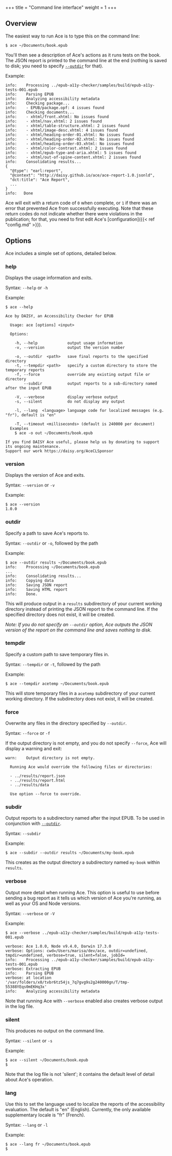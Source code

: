 +++
title = "Command line interface"
weight = 1
+++

## Overview

The easiest way to run Ace is to type this on the command line:

```
$ ace ~/Documents/book.epub
```

You'll then see a description of Ace's actions as it runs tests on the book. The JSON report is printed to the command line at the end (nothing is saved to disk; you need to specify [`--outdir`](#outdir) for that).

Example:
```
info:    Processing ../epub-a11y-checker/samples/build/epub-a11y-tests-001.epub
info:    Parsing EPUB
info:    Analyzing accessibility metadata
info:    Checking package...
info:    - EPUB/package.opf: 4 issues found
info:    Checking documents...
info:    - xhtml/front.xhtml: No issues found
info:    - xhtml/nav.xhtml: 2 issues found
info:    - xhtml/table-structure.xhtml: 2 issues found
info:    - xhtml/image-desc.xhtml: 4 issues found
info:    - xhtml/heading-order-01.xhtml: No issues found
info:    - xhtml/heading-order-02.xhtml: No issues found
info:    - xhtml/heading-order-03.xhtml: No issues found
info:    - xhtml/color-contrast.xhtml: 2 issues found
info:    - xhtml/epub-type-and-aria.xhtml: 5 issues found
info:    - xhtml/out-of-spine-content.xhtml: 2 issues found
info:    Consolidating results...
{
  "@type": "earl:report",
  "@context": "http://daisy.github.io/ace/ace-report-1.0.jsonld",
  "dct:title": "Ace Report",
  ...
}
info:   Done
```

Ace will exit with a return code of `0` when complete, or `1` if there was an error that prevented Ace from successfully executing. Note that these return codes do not indicate whether there were violations in the publication; for that, you need to first edit Ace's [configuration]({{< ref "config.md" >}}).

## Options
Ace includes a simple set of options, detailed below.

### help

Displays the usage information and exits.

Syntax: `--help` or `-h`

Example:
```
$ ace --help

Ace by DAISY, an Accessibility Checker for EPUB

  Usage: ace [options] <input>

  Options:

    -h, --help             output usage information
    -v, --version          output the version number

    -o, --outdir  <path>   save final reports to the specified directory
    -t, --tempdir <path>   specify a custom directory to store the temporary reports
    -f, --force            override any existing output file or directory
        --subdir           output reports to a sub-directory named after the input EPUB

    -V, --verbose          display verbose output
    -s, --silent           do not display any output

    -l, --lang  <language> language code for localized messages (e.g. "fr"), default is "en"

    -T, --timeout <milliseconds> (default is 240000 per document)
  Examples
    $ ace -o out ~/Documents/book.epub

If you find DAISY Ace useful, please help us by donating to support its ongoing maintenance.
Support our work https://daisy.org/AceCLSponsor
```

### version

Displays the version of Ace and exits.

Syntax: `--version` or `-v`

Example:
```
$ ace --version
1.0.0
```

### outdir

Specify a path to save Ace's reports to.

Syntax: `--outdir` or `-o`, followed by the path

Example:

```
$ ace --outdir results ~/Documents/book.epub
info:    Processing ~/Documents/book.epub
...
info:    Consolidating results...
info:    Copying data
info:    Saving JSON report
info:    Saving HTML report
info:    Done.
```

This will produce output in a `results` subdirectory of your current working directory instead of printing the JSON report to the command line. If the specified directory does not exist, it will be created.

_Note: If you do not specify an `--outdir` option, Ace outputs the JSON version of the report on the command line and saves nothing to disk._

### tempdir

Specify a custom path to save temporary files in.

Syntax: `--tempdir` or `-t`, followed by the path

Example:

```
$ ace --tempdir acetemp ~/Documents/book.epub
```

This will store temporary files in a `acetemp` subdirectory of your current working directory. If the subdirectory does not exist, it will be created.

### force

Overwrite any files in the directory specified by `--outdir`.

Syntax: `--force` or `-f`

If the output directory is not empty, and you do not specify `--force`, Ace will display a warning and exit:

```
warn:    Output directory is not empty.

  Running Ace would override the following files or directories:

  - ../results/report.json
  - ../results/report.html
  - ../results/data

  Use option --force to override.
```

### subdir

Output reports to a subdirectory named after the input EPUB. To be used in conjunction with [`--outdir`](#outdir).

Syntax: `--subdir`

Example:

```
$ ace --subdir --outdir results ~/Documents/my-book.epub
```

This creates as the output directory a subdirectory named `my-book` within `results`.

### verbose

Output more detail when running Ace. This option is useful to use before sending a bug report as it tells us which version of Ace you're running, as well as your OS and Node versions.

Syntax: `--verbose` or `-V`

Example:
```
$ ace --verbose ../epub-a11y-checker/samples/build/epub-a11y-tests-001.epub

verbose: Ace 1.0.0, Node v9.4.0, Darwin 17.3.0
verbose: Options: cwd=/Users/marisa/dev/ace, outdir=undefined, tmpdir=undefined, verbose=true, silent=false, jobId=
info:    Processing ../epub-a11y-checker/samples/build/epub-a11y-tests-001.epub
verbose: Extracting EPUB
info:    Parsing EPUB
verbose: at location '/var/folders/x0/tvbr6tz54js_7q7gvg9s2g240000gn/T/tmp-55388YEqs0mEKHq3x'
info:    Analyzing accessibility metadata
```

Note that running Ace with `--verbose` enabled also creates verbose output in the log file.

### silent

This produces no output on the command line.

Syntax: `--silent` or `-s`

Example:
```
$ ace --silent ~/Documents/book.epub
$
```

Note that the log file is not 'silent'; it contains the default level of detail about Ace's operation.

### lang

Use this to set the language used to localize the reports of the accessibility evaluation.
The default is "en" (English). Currently, the only available supplementary locale is "fr" (French).

Syntax: `--lang` or `-l`

Example:
```
$ ace --lang fr ~/Documents/book.epub
$
```
